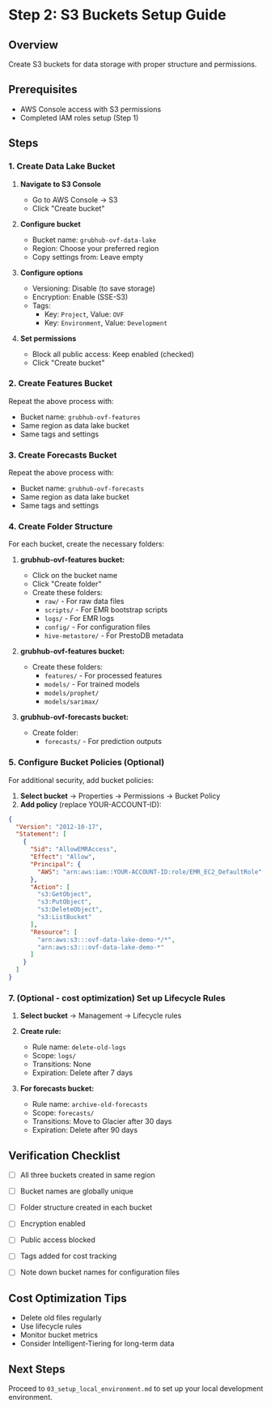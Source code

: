 # Step 2: S3 Buckets Setup Guide

## Overview
Create S3 buckets for data storage with proper structure and permissions.

## Prerequisites
- AWS Console access with S3 permissions
- Completed IAM roles setup (Step 1)

## Steps

### 1. Create Data Lake Bucket

1. **Navigate to S3 Console**
   - Go to AWS Console → S3
   - Click "Create bucket"

2. **Configure bucket**
   - Bucket name: `grubhub-ovf-data-lake`
   - Region: Choose your preferred region
   - Copy settings from: Leave empty

3. **Configure options**
   - Versioning: Disable (to save storage)
   - Encryption: Enable (SSE-S3)
   - Tags: 
     - Key: `Project`, Value: `OVF`
     - Key: `Environment`, Value: `Development`

4. **Set permissions**
   - Block all public access: Keep enabled (checked)
   - Click "Create bucket"

### 2. Create Features Bucket

Repeat the above process with:
- Bucket name: `grubhub-ovf-features`
- Same region as data lake bucket
- Same tags and settings

### 3. Create Forecasts Bucket

Repeat the above process with:
- Bucket name: `grubhub-ovf-forecasts`
- Same region as data lake bucket
- Same tags and settings

### 4. Create Folder Structure

For each bucket, create the necessary folders:

1. **grubhub-ovf-features bucket:**
   - Click on the bucket name
   - Click "Create folder"
   - Create these folders:
     - `raw/` - For raw data files
     - `scripts/` - For EMR bootstrap scripts
     - `logs/` - For EMR logs
     - `config/` - For configuration files
     - `hive-metastore/` - For PrestoDB metadata

2. **grubhub-ovf-features bucket:**
   - Create these folders:
     - `features/` - For processed features
     - `models/` - For trained models
     - `models/prophet/`
     - `models/sarimax/`

3. **grubhub-ovf-forecasts bucket:**
   - Create folder:
     - `forecasts/` - For prediction outputs

### 5. Configure Bucket Policies (Optional)

For additional security, add bucket policies:

1. **Select bucket** → Properties → Permissions → Bucket Policy
2. **Add policy** (replace YOUR-ACCOUNT-ID):

```json
{
  "Version": "2012-10-17",
  "Statement": [
    {
      "Sid": "AllowEMRAccess",
      "Effect": "Allow",
      "Principal": {
        "AWS": "arn:aws:iam::YOUR-ACCOUNT-ID:role/EMR_EC2_DefaultRole"
      },
      "Action": [
        "s3:GetObject",
        "s3:PutObject",
        "s3:DeleteObject",
        "s3:ListBucket"
      ],
      "Resource": [
        "arn:aws:s3:::ovf-data-lake-demo-*/*",
        "arn:aws:s3:::ovf-data-lake-demo-*"
      ]
    }
  ]
}
```

### 7. (Optional - cost optimization) Set up Lifecycle Rules

1. **Select bucket** → Management → Lifecycle rules
2. **Create rule:**
   - Rule name: `delete-old-logs`
   - Scope: `logs/`
   - Transitions: None
   - Expiration: Delete after 7 days

3. **For forecasts bucket:**
   - Rule name: `archive-old-forecasts`
   - Scope: `forecasts/`
   - Transitions: Move to Glacier after 30 days
   - Expiration: Delete after 90 days

## Verification Checklist

- [ ] All three buckets created in same region
- [ ] Bucket names are globally unique
- [ ] Folder structure created in each bucket
- [ ] Encryption enabled
- [ ] Public access blocked
- [ ] Tags added for cost tracking
- [ ] Note down bucket names for configuration files


## Cost Optimization Tips
- Delete old files regularly
- Use lifecycle rules
- Monitor bucket metrics
- Consider Intelligent-Tiering for long-term data

## Next Steps

Proceed to `03_setup_local_environment.md` to set up your local development environment.